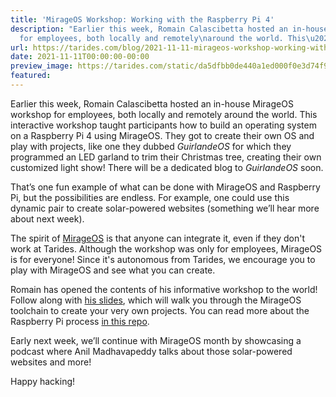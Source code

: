 ```yaml
---
title: 'MirageOS Workshop: Working with the Raspberry Pi 4'
description: "Earlier this week, Romain Calascibetta hosted an in-house MirageOS workshop
  for employees, both locally and remotely\naround the world. This\u2026"
url: https://tarides.com/blog/2021-11-11-mirageos-workshop-working-with-the-raspberry-pi-4
date: 2021-11-11T00:00:00-00:00
preview_image: https://tarides.com/static/da5dfbb0de440a1ed000f0e3d74f9f51/2070e/RP4.jpg
featured:
---
```


<p>Earlier this week, Romain Calascibetta hosted an in-house MirageOS workshop for employees, both locally and remotely
around the world. This interactive workshop taught participants how to build an operating system on a Raspberry
Pi 4 using MirageOS. They got to create their own OS and play with projects, like one they dubbed <em>GuirlandeOS</em> for
which they programmed an LED garland to trim their Christmas tree, creating their own customized light show! There will
be a dedicated blog to <em>GuirlandeOS</em> soon.</p>
<p>That’s one fun example of what can be done with MirageOS and Raspberry Pi, but the possibilities are endless.
For example, one could use this dynamic pair to create solar-powered websites (something we’ll hear more about next week).</p>
<p>The spirit of <a href="https://mirage.io">MirageOS</a> is that anyone can integrate it, even if they don't work at Tarides. Although the
workshop was only for employees, MirageOS is for everyone! Since it's autonomous from Tarides, we encourage you
to play with MirageOS and see what you can create.</p>
<p>Romain has opened the contents of his informative workshop to the world! Follow along with
<a href="https://drive.google.com/file/d/1NeYA5pjN-4xjFWCpyYxkVSsn4ii9Nktp/view?usp=drivesdk">his slides</a>,
which will walk you through the MirageOS toolchain to create your very own projects. You can read more about the
Raspberry Pi process <a href="https://github.com/mirage/mirage/pull/1253">in this repo</a>.</p>
<p>Early next week, we’ll continue with MirageOS month by showcasing a podcast where Anil Madhavapeddy
talks about those solar-powered websites and more!</p>
<p>Happy hacking!</p>
